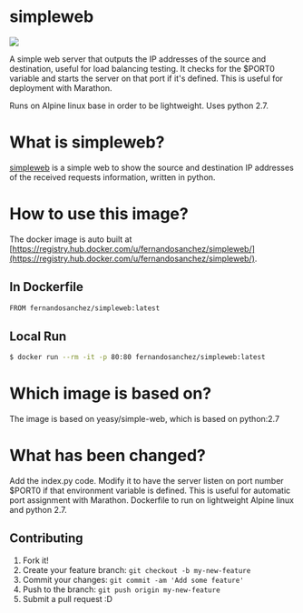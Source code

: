 simpleweb
===

[![](https://imagelayers.io/badge/fernandosanchez/simpleweb:latest.svg)](https://imagelayers.io/?images=fernandosanchez/simpleweb:latest 'Get your own badge on imagelayers.io')

A simple web server that outputs the IP addresses of the source and destination, useful for load balancing testing. It checks for the $PORT0 variable and starts the server on that port if it's defined. This is useful for deployment with Marathon.

Runs on Alpine linux base in order to be lightweight. Uses python 2.7.

# What is simpleweb?
[simpleweb](https://github.com/fernandosanchezmunoz/simpleweb) is a simple web to show the source and destination IP addresses of the received requests information, written in python.

# How to use this image?
The docker image is auto built at [https://registry.hub.docker.com/u/fernandosanchez/simpleweb/](https://registry.hub.docker.com/u/fernandosanchez/simpleweb/).

## In Dockerfile
```sh
FROM fernandosanchez/simpleweb:latest
```

## Local Run
```sh
$ docker run --rm -it -p 80:80 fernandosanchez/simpleweb:latest
```

# Which image is based on?
The image is based on yeasy/simple-web, which is based on python:2.7

# What has been changed?
Add the index.py code. Modify it to have the server listen on port number $PORT0 if that environment variable is defined. This is useful for automatic port assignment with Marathon.
Dockerfile to run on lightweight Alpine linux and python 2.7.


## Contributing

1. Fork it!
2. Create your feature branch: `git checkout -b my-new-feature`
3. Commit your changes: `git commit -am 'Add some feature'`
4. Push to the branch: `git push origin my-new-feature`
5. Submit a pull request :D
